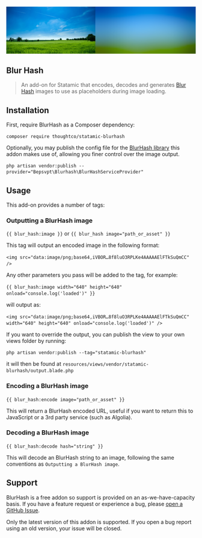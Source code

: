 <!-- statamic:hide -->

![Screenshot](./screenshot.png)

## Blur Hash

<!-- /statamic:hide -->

> An add-on for Statamic that encodes, decodes and generates [Blur Hash](https://github.com/woltapp/blurhash) images to use as placeholders during image loading.

## Installation

First, require BlurHash as a Composer dependency:

```
composer require thoughtco/statamic-blurhash
```

Optionally, you may publish the config file for the [BlurHash library](https://github.com/bepsvpt/blurhash) this addon makes use of, allowing you finer control over the image output.

```
php artisan vendor:publish --provider="Bepsvpt\Blurhash\BlurHashServiceProvider"
```


## Usage

This add-on provides a number of tags:

### Outputting a BlurHash image

 `{{ blur_hash:image }}` or `{{ blur_hash image="path_or_asset" }}`

This tag will output an encoded image in the following format:

`<img src="data:image/png;base64,iVBOR…8f8luO3RPLKe4AAAAAElFTkSuQmCC" />`

Any other parameters you pass will be added to the tag, for example:

 `{{ blur_hash:image width="640" height="640" onload="console.log('loaded')" }}`

will output as:

`<img src="data:image/png;base64,iVBOR…8f8luO3RPLKe4AAAAAElFTkSuQmCC" width="640" height="640" onload="console.log('loaded')" />`

If you want to override the output, you can publish the view to your own views folder by running:

```
php artisan vendor:publish --tag="statamic-blurhash"
```

it will then be found at `resources/views/vendor/statamic-blurhash/output.blade.php`


### Encoding a BlurHash image

`{{ blur_hash:encode image="path_or_asset" }}`

This will return a BlurHash encoded URL, useful if you want to return this to JavaScript or a 3rd party service (such as Algolia).


### Decoding a BlurHash image

`{{ blur_hash:decode hash="string" }}`

This will decode an BlurHash string to an image, following the same conventions as `Outputting a BlurHash image`.


## Support

BlurHash is a free addon so support is provided on an as-we-have-capacity basis. If you have a feature request or experience a bug, please [open a GitHub Issue](https://github.com/thoughtco/statamic-blurhash).

Only the latest version of this addon is supported. If you open a bug report using an old version, your issue will be closed.
